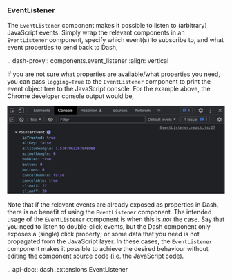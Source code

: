 ### EventListener

The `EventListener` component makes it possible to listen to (arbitrary) JavaScript events. Simply wrap the relevant components in an `EventListener` component, specify which event(s) to subscribe to, and what event properties to send back to Dash,

.. dash-proxy:: components.event_listener
   :align: vertical

If you are not sure what properties are available/what properties you need, you can pass `logging=True` to the `EventListener` component to print the event object tree to the JavaScript console. For the example above, the Chrome developer console output would be,

<img src="/assets/event_listener.jpeg" width="800" class="center">

Note that if the relevant events are already exposed as properties in Dash, there is no benefit of using the `EventListener` component. The intended usage of the `EventListener` component is when this is _not_ the case. Say that you need to listen to double-click events, but the Dash component only exposes a (single) click property; or some data that you need is not propagated from the JavaScript layer. In these cases, the `EventListener` component makes it possible to achieve the desired behaviour without editing the component source code (i.e. the JavaScript code).

.. api-doc:: dash_extensions.EventListener



